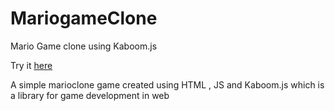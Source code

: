 # MariogameClone
Mario Game clone using Kaboom.js

Try it <a href="https://marioclonejs.vercel.app/" > here </a>

A simple marioclone game 
created using HTML , JS and Kaboom.js 
which is a library for game development in web 
